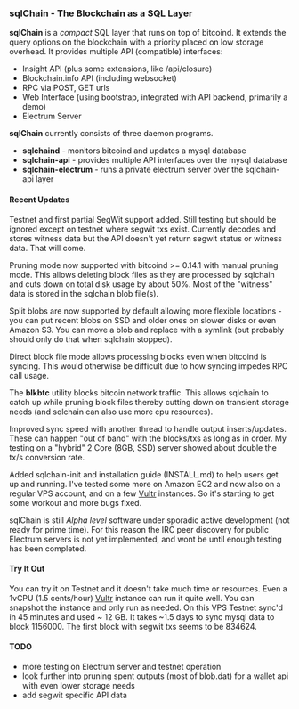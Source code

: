 ### sqlChain - The Blockchain as a SQL Layer

**sqlChain** is a *compact* SQL layer that runs on top of bitcoind. It extends the query options on the blockchain with a priority placed on low storage overhead. It provides multiple API (compatible) interfaces:

- Insight API (plus some extensions, like /api/closure)
- Blockchain.info API (including websocket)
- RPC via POST, GET urls
- Web Interface (using bootstrap, integrated with API backend, primarily a demo)
- Electrum Server

**sqlChain** currently consists of three daemon programs.

- **sqlchaind**             - monitors bitcoind and updates a mysql database
- **sqlchain-api**          - provides multiple API interfaces over the mysql database
- **sqlchain-electrum**     - runs a private electrum server over the sqlchain-api layer

#### Recent Updates

Testnet and first partial SegWit support added. Still testing but should be ignored except on testnet where segwit txs exist. Currently decodes and stores witness data but the API doesn't yet return segwit status or witness data. That will come.

Pruning mode now supported with bitcoind >= 0.14.1 with manual pruning mode. This allows deleting block files as they are processed by sqlchain and cuts down on total disk usage by about 50%. Most of the "witness" data is stored in the sqlchain blob file(s). 

Split blobs are now supported by default allowing more flexible locations - you can put recent blobs on SSD and older ones on slower disks or even Amazon S3. You can move a blob and replace with a symlink (but probably should only do that when sqlchain stopped).

Direct block file mode allows processing blocks even when bitcoind is syncing. This would otherwise be difficult due to how syncing impedes RPC call usage. 

The **blkbtc** utility blocks bitcoin network traffic. This allows sqlchain to catch up while pruning block files thereby cutting down on transient storage needs (and sqlchain can also use more cpu resources).

Improved sync speed with another thread to handle output inserts/updates. These can happen "out of band" with the blocks/txs as long as in order. My testing on a "hybrid" 2 Core (8GB, SSD) server showed about double the tx/s conversion rate. 

Added sqlchain-init and installation guide (INSTALL.md) to help users get up and running. I've tested some more on Amazon EC2 and now also on a regular VPS account, and on a few [Vultr](http://www.vultr.com/?ref=7087266) instances. So it's starting to get some workout and more bugs fixed.  

sqlChain is still *Alpha level* software under sporadic active development (not ready for prime time). For this reason the IRC peer discovery for public Electrum servers is not yet implemented, and wont be until enough testing has been completed.

#### Try It Out

You can try it on Testnet and it doesn't take much time or resources. Even a 1vCPU (1.5 cents/hour) [Vultr](http://www.vultr.com/?ref=7087266) instance can run it quite well. You can snapshot the instance and only run as needed. On this VPS Testnet sync'd in 45 minutes and used ~ 12 GB. It takes ~1.5 days to sync mysql data to block 1156000. The first block with segwit txs seems to be 834624.

#### TODO

- more testing on Electrum server and testnet operation  
- look further into pruning spent outputs (most of blob.dat) for a wallet api with even lower storage needs
- add segwit specific API data


